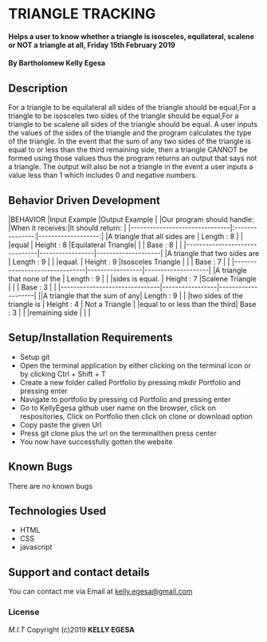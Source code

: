 # TRIANGLE TRACKING
#### Helps a user to know whether a triangle is isosceles, equilateral, scalene or NOT a triangle at all, Friday 15th February 2019
#### By **Bartholomew Kelly Egesa**
## Description
For a triangle to be equilateral all sides of the triangle should be equal,For a triangle to be isosceles two sides of the triangle should be equal,For a triangle to be scalene all sides of the triangle should be equal. A user inputs the values of the sides of the triangle and the program calculates the type of the triangle. In the event that the sum of any two sides of the triangle is equal to or less than the third remaining side, then a triangle CANNOT be formed using those values thus the program returns an output that says not a triangle. The output will also be not a triangle in the event a user inputs a value less than 1 which includes 0 and negative numbers.
## Behavior Driven Development

|BEHAVIOR                       |Input Example    |Output Example      |
|Our program should handle:     |When it receives:|It should return:   |
|-------------------------------|:---------------:|-------------------:|
|A triangle that all sides are  | Length : 8      |                    |
|equal                          | Height : 8      |Equilateral Triangle|
|                               | Base   : 8      |                    |
|-------------------------------|-----------------|--------------------|
|A triangle that two sides are  | Length : 9      |                    |
|equal.                         | Height : 9      |Isosceles Triangle  |
|                               | Base   : 7      |                    |
|-------------------------------|-----------------|--------------------|
|A triangle that none of the    | Length : 9      |                    |
|sides is equal.                | Height : 7      |Scalene Triangle    |
|                               | Base   : 3      |                    |
|-------------------------------|-----------------|--------------------|
||A triangle that the sum of any| Length : 9      |                    |
|two sides of the triangle is   | Height : 4      | Not a Triangle     |
|equal to or less than the third| Base   : 3      |                    |
|remaining side                 |                 |                    |
## Setup/Installation Requirements
* Setup git
* Open the terminal application by either clicking on the terminal icon   or by clicking Ctrl + Shift + T
* Create a new folder called Portfolio by pressing mkdir Portfolio and pressing enter
* Navigate to portfolio by pressing cd Portfolio and pressing enter
* Go to KellyEgesa github user name on the browser, click on respositories, Click on Portfolio then click on clone or download option
* Copy paste the given Url
* Press git clone plus the url on the terminalthen press center
* You now have successfully gotten the website
## Known Bugs
There are no known bugs
## Technologies Used
* HTML
* CSS
* javascript
## Support and contact details
You can contact me via Email at kelly.egesa@gmail.com
### License
*M.I.T*
Copyright (c)2019 **KELLY EGESA**
